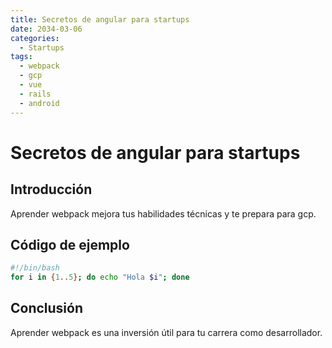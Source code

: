 ```yaml
---
title: Secretos de angular para startups
date: 2034-03-06
categories:
  - Startups
tags:
  - webpack
  - gcp
  - vue
  - rails
  - android
---
```


# Secretos de angular para startups

## Introducción

Aprender webpack mejora tus habilidades técnicas y te prepara para gcp.

## Código de ejemplo

```bash
#!/bin/bash
for i in {1..5}; do echo "Hola $i"; done
```

## Conclusión

Aprender webpack es una inversión útil para tu carrera como desarrollador.